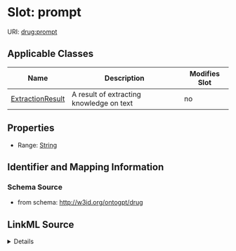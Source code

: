 

# Slot: prompt

URI: [drug:prompt](http://w3id.org/ontogpt/drug/prompt)



<!-- no inheritance hierarchy -->





## Applicable Classes

| Name | Description | Modifies Slot |
| --- | --- | --- |
| [ExtractionResult](ExtractionResult.md) | A result of extracting knowledge on text |  no  |







## Properties

* Range: [String](String.md)





## Identifier and Mapping Information







### Schema Source


* from schema: http://w3id.org/ontogpt/drug




## LinkML Source

<details>
```yaml
name: prompt
from_schema: http://w3id.org/ontogpt/drug
rank: 1000
alias: prompt
owner: ExtractionResult
domain_of:
- ExtractionResult
range: string

```
</details>